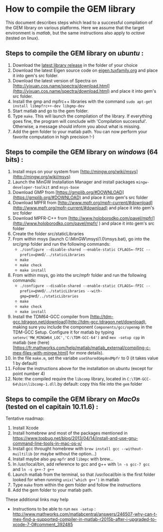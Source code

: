How to compile the GEM library
==============================

This document describes steps which lead to a successful compilation of the GEM library on various platforms. Here we assume that the target environment is *matlab*, but the same instructions also apply to *octave* (tested on linux).


Steps to compile the GEM library on *ubuntu* :
----------------------------------------------

1. Download the [latest library release](https://github.com/jdbancal/gem/releases) in the folder of your choice
2. Download the latest Eigen source code on [eigen.tuxfamily.org](http://eigen.tuxfamily.org) and place it into gem's src folder.
3. Download the latest version of Spectra on [http://yixuan.cos.name/spectra/download.html](http://yixuan.cos.name/spectra/download.html) and place it into gem's src folder.
4. Install the gmp and mpfrc++ libraries with the command
`sudo apt-get install libmpfrc++-dev libgmp-dev`
5. Start matlab and go to the gem folder.
6. Type `make`. This will launch the compilation of the library. If everything goes fine, the program will conclude with 'Compilation successful'. Otherwise, a message should inform you about what is missing.
7. Add the gem folder to your matlab path. You can now perform your favorite computation in high precision !-)


Steps to compile the GEM library on *windows* (64 bits) :
---------------------------------------------------------

1. Install msys on your system from [http://mingw.org/wiki/msys](http://mingw.org/wiki/msys)
2. Launch the MinGW Installation Manager and install packages `mingw-developer-toolkit` and `msys-base` 
3. Download GMP from [https://gmplib.org/#DOWNLOAD](https://gmplib.org/#DOWNLOAD) and place it into gem's src folder
4. Download MPFR from [http://www.mpfr.org/mpfr-current/#download](http://www.mpfr.org/mpfr-current/#download) and place it into gem's src folder
5. Download MPFR-C++ from [http://www.holoborodko.com/pavel/mpfr/](http://www.holoborodko.com/pavel/mpfr/
) and place it into gem's src folder
6. Create the folder src/staticLibraries
7. From within msys (launch C:\MinGW\msys\1.0\msys.bat), go into the src/gmp folder and run the following commands:
    - `./configure --disable-shared --enable-static CFLAGS=-fPIC --prefix=`pwd`/../staticLibraries`
    - `make`
    - `make check`
    - `make install`
8. From within msys, go into the src/mpfr folder and run the following commands:
    - `./configure --disable-shared --enable-static CFLAGS=-fPIC --prefix=`pwd`/../staticLibraries --with-gmp=`pwd`/../staticLibraries`
    - `make`
    - `make check`
    - `make install`
9. Install the TDM64-GCC compiler from [http://tdm-gcc.tdragon.net/download](http://tdm-gcc.tdragon.net/download), making sure you include the component `Components/gcc/openmp` in the TDM-GCC Setup. Configure it for matlab by typing `setenv('MW_MINGW64_LOC','C:\TDM-GCC-64')` and `mex -setup cpp` in matlab (see (here)[https://fr.mathworks.com/help/matlab/matlab_external/compiling-c-mex-files-with-mingw.html] for more details).
10. In the file `make.m`, set the variabe `useSharedGmpAndMpfr` to 0 (it takes value 1 by default)
11. Follow the instructions above for the installation on ubuntu (except for point number 4)
12. Note: the compiled require the `libcomp` library, located in `C:\TDM-GCC-64\bin\libcomp-1.dll`.by default: copy this file into the `gem` folder


Steps to compile the GEM library on *MacOs* (tested on el capitain 10.11.6) :
-----------------------------------------------------------------------------

Tentative roadmap:
1. Install Xcode
2. Install homebrew and most of the packages mentioned in https://www.topbug.net/blog/2013/04/14/install-and-use-gnu-command-line-tools-in-mac-os-x/
3. Install gcc throught homebrew with `brew install gcc --without-muiltilib` (or maybe without the option...)
4. Install maybe also `gmp` `mpfr` and `libmpc` with brew...
4. In /usr/local/bin, add reference to gcc and g++ with `ln -s gcc-7 gcc` and `ln -s g++-7 g++`
5. Launch matlab from the terminal, so that /usr/local/bin is the first folder looked for when running `unix(‘which g++’)` in matlab
6. Type `make` from  within the gem folder and follow the instructions
7. Add the gem folder to your matlab path.

These additional links may help
 - Instructions to be able to run `mex -setup` : http://www.mathworks.com/matlabcentral/answers/246507-why-can-t-mex-find-a-supported-compiler-in-matlab-r2015b-after-i-upgraded-to-xcode-7-0#comment_392485

